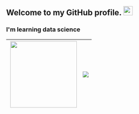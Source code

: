 <h2> Welcome to my GitHub profile. <img src="https://raw.githubusercontent.com/MartinHeinz/MartinHeinz/master/wave.gif" width="25px"> </h2>  <span>

 <h3> I'm learning data science </h3> 

| <a href="https://github.com/ankitjayara/github-readme-stats"><img align="right" height="180em" src="https://github-readme-stats.vercel.app/api?username=ankitjayara&show_icons=true&theme=radical&hide_border=true&&count_private=true&include_all_commits=true" /></a> | <a href="https://github.com/ankitjayara/github-readme-stats"><img align="center" src="https://github-readme-stats.vercel.app/api/top-langs/?username=ankitjayara&layout=compact&theme=buefy&hide_border=true" /></a> |
| ------------- | ------------- | 
 
